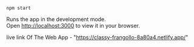 `npm start`

Runs the app in the development mode.\
Open [http://localhost:3000](http://localhost:3000) to view it in your browser.

live link Of The Web App - "https://classy-frangollo-8a80a4.netlify.app/"